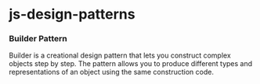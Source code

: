 # js-design-patterns

### Builder Pattern
Builder is a creational design pattern that lets you construct complex objects step by step. The pattern allows you to produce different types and representations of an object using the same construction code.
